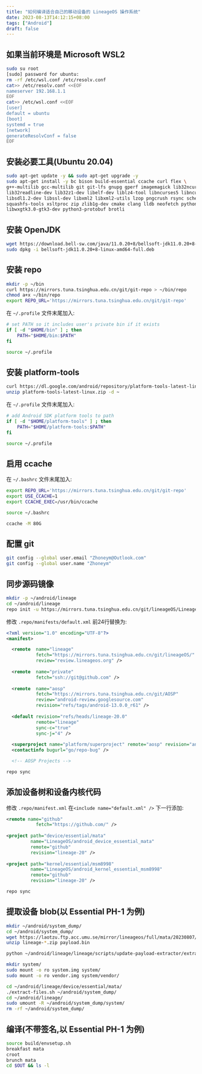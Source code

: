 ```yaml
---
title: "如何编译适合自己的移动设备的 LineageOS 操作系统" 
date: 2023-08-13T14:12:15+08:00
tags: ["Android"]
draft: false
---
```


## 如果当前环境是 Microsoft WSL2

```bash
sudo su root
[sudo] password for ubuntu:
rm -rf /etc/wsl.conf /etc/resolv.conf
cat>> /etc/resolv.conf <<EOF
nameserver 192.168.1.1 
EOF
cat>> /etc/wsl.conf <<EOF
[user]
default = ubuntu
[boot]  
systemd = true
[network]
generateResolvConf = false
EOF
```

## 安装必要工具(Ubuntu 20.04)

```bash
sudo apt-get update -y && sudo apt-get upgrade -y
sudo apt-get install -y bc bison build-essential ccache curl flex \
g++-multilib gcc-multilib git git-lfs gnupg gperf imagemagick lib32ncurses5-dev \  
lib32readline-dev lib32z1-dev libelf-dev liblz4-tool libncurses5 libncurses5-dev \
libsdl1.2-dev libssl-dev libxml2 libxml2-utils lzop pngcrush rsync schedtool \
squashfs-tools xsltproc zip zlib1g-dev cmake clang lldb neofetch python-is-python3 \
libwxgtk3.0-gtk3-dev python3-protobuf brotli
```

## 安装 OpenJDK

```bash
wget https://download.bell-sw.com/java/11.0.20+8/bellsoft-jdk11.0.20+8-linux-amd64-full.deb
sudo dpkg -i bellsoft-jdk11.0.20+8-linux-amd64-full.deb
```

## 安装 repo

```bash 
mkdir -p ~/bin
curl https://mirrors.tuna.tsinghua.edu.cn/git/git-repo > ~/bin/repo
chmod a+x ~/bin/repo
export REPO_URL='https://mirrors.tuna.tsinghua.edu.cn/git/git-repo'
```

在 `~/.profile` 文件末尾加入:

```bash
# set PATH so it includes user's private bin if it exists  
if [ -d "$HOME/bin" ] ; then
    PATH="$HOME/bin:$PATH" 
fi
```

```bash
source ~/.profile
```


## 安装 platform-tools

```bash
curl https://dl.google.com/android/repository/platform-tools-latest-linux.zip
unzip platform-tools-latest-linux.zip -d ~
```

在 `~/.profile` 文件末尾加入:

```bash  
# add Android SDK platform tools to path
if [ -d "$HOME/platform-tools" ] ; then
    PATH="$HOME/platform-tools:$PATH"
fi
```

```bash
source ~/.profile
```
## 启用 ccache

在 `~/.bashrc` 文件末尾加入:

```bash
export REPO_URL='https://mirrors.tuna.tsinghua.edu.cn/git/git-repo'
export USE_CCACHE=1  
export CCACHE_EXEC=/usr/bin/ccache
```

```bash
source ~/.bashrc 
```

```bash
ccache -M 80G
```

## 配置 git

```bash
git config --global user.email "Zhoneym@Outlook.com"
git config --global user.name "Zhoneym"
```

## 同步源码镜像

```bash
mkdir -p ~/android/lineage  
cd ~/android/lineage
repo init -u https://mirrors.tuna.tsinghua.edu.cn/git/lineageOS/LineageOS/android.git -b lineage-20.0 --git-lfs
```

修改 `.repo/manifests/default.xml` 前24行替换为:

```xml
<?xml version="1.0" encoding="UTF-8"?>
<manifest>

  <remote  name="lineage"
           fetch="https://mirrors.tuna.tsinghua.edu.cn/git/lineageOS/"
           review="review.lineageos.org" />
           
  <remote  name="private"
           fetch="ssh://git@github.com" />
           
  <remote  name="aosp"
           fetch="https://mirrors.tuna.tsinghua.edu.cn/git/AOSP"
           review="android-review.googlesource.com"
           revision="refs/tags/android-13.0.0_r61" />
           
  <default revision="refs/heads/lineage-20.0"
           remote="lineage"
           sync-c="true"
           sync-j="4" />
           
  <superproject name="platform/superproject" remote="aosp" revision="android-13.0.0_r61" />
  <contactinfo bugurl="go/repo-bug" />

  <!-- AOSP Projects -->
```

```bash
repo sync
```

## 添加设备树和设备内核代码

修改 `.repo/manifest.xml` 在`<include name="default.xml" />` 下一行添加:

```xml
<remote name="github"
           fetch="https://github.com/" />
           
<project path="device/essential/mata"
         name="LineageOS/android_device_essential_mata"
         remote="github"
         revision="lineage-20" />
         
<project path="kernel/essential/msm8998"
         name="LineageOS/android_kernel_essential_msm8998"
         remote="github"
         revision="lineage-20" />
```

```bash
repo sync
```

## 提取设备 blob(以 Essential PH-1 为例)

```bash
mkdir ~/android/system_dump/
cd ~/android/system_dump/
wget https://laotzu.ftp.acc.umu.se/mirror/lineageos/full/mata/20230807/lineage-20.0-20230807-nightly-mata-signed.zip
unzip lineage-*.zip payload.bin

python ~/android/lineage/lineage/scripts/update-payload-extractor/extract.py payload.bin --output_dir ./

mkdir system/
sudo mount -o ro system.img system/
sudo mount -o ro vendor.img system/vendor/

cd ~/android/lineage/device/essential/mata/
./extract-files.sh ~/android/system_dump/
cd ~/android/lineage/  
sudo umount -R ~/android/system_dump/system/
rm -rf ~/android/system_dump/
```

## 编译(不带签名,以 Essential PH-1 为例)

```bash
source build/envsetup.sh
breakfast mata
croot 
brunch mata
cd $OUT && ls -l
```

